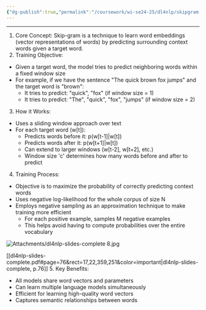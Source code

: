 ```yaml
---
{"dg-publish":true,"permalink":"/coursework/wi-se24-25/dl4nlp/skipgram-word2-vec/","noteIcon":""}
---
```


---
1. Core Concept: Skip-gram is a technique to learn word embeddings (vector representations of words) by predicting surrounding context words given a target word.
2. Training Objective:

- Given a target word, the model tries to predict neighboring words within a fixed window size
- For example, if we have the sentence "The quick brown fox jumps" and the target word is "brown":
    - It tries to predict: "quick", "fox" (if window size = 1)
    - It tries to predict: "The", "quick", "fox", "jumps" (if window size = 2)

3. How it Works:

- Uses a sliding window approach over text
- For each target word (w[t]):
    - Predicts words before it: p(w[t-1]|w[t])
    - Predicts words after it: p(w[t+1]|w[t])
    - Can extend to larger windows (w[t-2], w[t+2], etc.)
    - Window size 'c' determines how many words before and after to predict

4. Training Process:

- Objective is to maximize the probability of correctly predicting context words
- Uses negative log-likelihood for the whole corpus of size N
- Employs negative sampling as an approximation technique to make training more efficient
    - For each positive example, samples M negative examples
    - This helps avoid having to compute probabilities over the entire vocabulary

![Attachments/dl4nlp-slides-complete 8.jpg](/img/user/Attachments/dl4nlp-slides-complete%208.jpg)

[[dl4nlp-slides-complete.pdf#page=76&rect=17,22,359,251&color=important|dl4nlp-slides-complete, p.76]]
5. Key Benefits:

- All models share word vectors and parameters
- Can learn multiple language models simultaneously
- Efficient for learning high-quality word vectors
- Captures semantic relationships between words